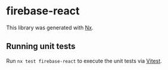 # firebase-react

This library was generated with [Nx](https://nx.dev).

## Running unit tests

Run `nx test firebase-react` to execute the unit tests via [Vitest](https://vitest.dev/).
